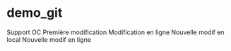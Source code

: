 # demo_git
Support OC
Première modification 
Modification en ligne 
Nouvelle modif en local 
Nouvelle modif en ligne
